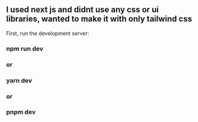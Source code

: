 ## I used next js and didnt use any css or ui libraries, wanted to make it with only tailwind css


First, run the development server:
### npm run dev
### or
### yarn dev
### or
### pnpm dev

```

